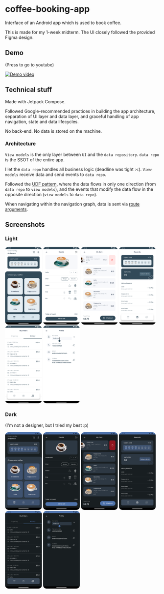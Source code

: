 # coffee-booking-app

Interface of an Android app which is used to book coffee.

This is made for my 1-week midterm. The UI closely followed the provided Figma design.

## Demo

(Press to go to youtube)

[![Demo video](https://img.youtube.com/vi/DZOCRP9_3LU/0.jpg)](https://www.youtube.com/watch?v=DZOCRP9_3LU)

## Technical stuff

Made with Jetpack Compose.

Followed Google-recommended practices in building the app architecture, separation of UI layer and data layer, and graceful handling of app navigation, state and data lifecycles.

No back-end. No data is stored on the machine.

### Architecture

`View models` is the only layer between `UI` and the `data repository`. `data repo` is the SSOT of the entire app.

I let the `data repo` handles all business logic (deadline was tight :<). `View models` receive data and send events to `data repo`.

Followed the [UDF pattern](https://developer.android.com/topic/architecture#unidirectional-data-flow), where the data flows in only one direction (from `data repo` to `view models`), and the events that modify the data flow in the opposite direction (`view models` to `data repo`).

When navigating within the navigation graph, data is sent via [route arguments](https://developer.android.com/jetpack/compose/navigation#nav-with-args).

## Screenshots

### Light

<p float="left">
  <img src="/screenshots/light/home.png" width="120" />
  <img src="/screenshots/light/details.png" width="120" /> 
  <img src="/screenshots/light/cart.png" width="120" />
  <img src="/screenshots/light/rewards.png" width="120" />
  <img src="/screenshots/light/orders.png" width="120" />
  <img src="/screenshots/light/profile.png" width="120" />
</p>

### Dark

(I'm not a designer, but I tried my best :p)

<p float="left">
  <img src="/screenshots/dark/home.png" width="120" />
  <img src="/screenshots/dark/details.png" width="120" /> 
  <img src="/screenshots/dark/cart.png" width="120" />
  <img src="/screenshots/dark/rewards.png" width="120" />
  <img src="/screenshots/dark/orders.png" width="120" />
  <img src="/screenshots/dark/profile.png" width="120" />
</p>

